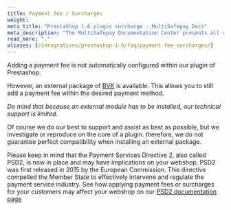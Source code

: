 ```yaml
---
title: Payment fee / Surcharges
weight:
meta_title: "PrestaShop 1.6 plugin surcharge - MultiSafepay Docs"
meta_description: "The MultiSafepay Documentation Center presents all relevant information about our Plugins and API. You can also find support pages for payment methods, tools and general questions as well as the contact details of our Support and Integration Teams."
read_more: "."
aliases: [/integrations/prestashop-1-6/faq/payment-fee-surcharges/]
---
```


Adding a payment fee is not automatically configured within our plugin of Prestashop.

However, an external package of [BVK](https://www.bvkyazilim.com/cart/prestashop-modules) is available. This allows you to still add a payment fee within the desired payment method.

_Do mind that because an external module has to be installed, our technical support is limited_.

Of course we do our best to support and assist as best as possible, but we investigate or reproduce on the core of a plugin. therefore, we do not guarantee perfect compatibility when installing an external package.

Please keep in mind that the Payment Services Directive 2, also called PSD2, is now in place and may have implications on your webshop. PSD2 was first released in 2015 by the European Commission. This directive compelled the Member State to effectively intervene and regulate the payment service industry. See how applying payment fees or surcharges for your customers may affect your webshop on our [PSD2 documentation page](/faq/payment-regulations/payment-service-directive-2)
